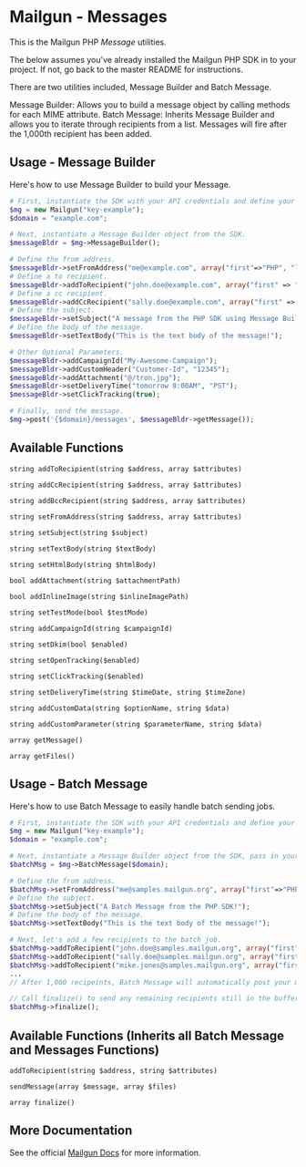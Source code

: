 Mailgun - Messages
====================

This is the Mailgun PHP *Message* utilities. 

The below assumes you've already installed the Mailgun PHP SDK in to your project. If not, go back to the master README for instructions.

There are two utilities included, Message Builder and Batch Message. 

Message Builder: Allows you to build a message object by calling methods for each MIME attribute. 
Batch Message: Inherits Message Builder and allows you to iterate through recipients from a list. Messages will fire after the 1,000th recipient has been added. 

Usage - Message Builder
-----------------------
Here's how to use Message Builder to build your Message. 

```php
# First, instantiate the SDK with your API credentials and define your domain. 
$mg = new Mailgun("key-example");
$domain = "example.com";

# Next, instantiate a Message Builder object from the SDK.
$messageBldr = $mg->MessageBuilder();

# Define the from address.
$messageBldr->setFromAddress("me@example.com", array("first"=>"PHP", "last" => "SDK"));
# Define a to recipient.
$messageBldr->addToRecipient("john.doe@example.com", array("first" => "John", "last" => "Doe"));
# Define a cc recipient.
$messageBldr->addCcRecipient("sally.doe@example.com", array("first" => "Sally", "last" => "Doe"));
# Define the subject. 
$messageBldr->setSubject("A message from the PHP SDK using Message Builder!");
# Define the body of the message.
$messageBldr->setTextBody("This is the text body of the message!");

# Other Optional Parameters.
$messageBldr->addCampaignId("My-Awesome-Campaign");
$messageBldr->addCustomHeader("Customer-Id", "12345");
$messageBldr->addAttachment("@/tron.jpg");
$messageBldr->setDeliveryTime("tomorrow 8:00AM", "PST");
$messageBldr->setClickTracking(true);

# Finally, send the message.
$mg->post('{$domain}/messages', $messageBldr->getMessage());
```

Available Functions
-----------------------------------------------------

`string addToRecipient(string $address, array $attributes)` 

`string addCcRecipient(string $address, array $attributes)`  

`string addBccRecipient(string $address, array $attributes)`  

`string setFromAddress(string $address, array $attributes)`  

`string setSubject(string $subject)`  

`string setTextBody(string $textBody)`  

`string setHtmlBody(string $htmlBody)`  

`bool addAttachment(string $attachmentPath)`  

`bool addInlineImage(string $inlineImagePath)`  

`string setTestMode(bool $testMode)`  

`string addCampaignId(string $campaignId)`  

`string setDkim(bool $enabled)`  

`string setOpenTracking($enabled)`  

`string setClickTracking($enabled)`  

`string setDeliveryTime(string $timeDate, string $timeZone)`  

`string addCustomData(string $optionName, string $data)`  

`string addCustomParameter(string $parameterName, string $data)`

`array getMessage()`  

`array getFiles()`  


Usage - Batch Message
---------------------
Here's how to use Batch Message to easily handle batch sending jobs. 

```php
# First, instantiate the SDK with your API credentials and define your domain. 
$mg = new Mailgun("key-example");
$domain = "example.com";

# Next, instantiate a Message Builder object from the SDK, pass in your sending domain.
$batchMsg = $mg->BatchMessage($domain);

# Define the from address.
$batchMsg->setFromAddress("me@samples.mailgun.org", array("first"=>"PHP", "last" => "SDK"));
# Define the subject. 
$batchMsg->setSubject("A Batch Message from the PHP SDK!");
# Define the body of the message.
$batchMsg->setTextBody("This is the text body of the message!");

# Next, let's add a few recipients to the batch job.
$batchMsg->addToRecipient("john.doe@samples.mailgun.org", array("first" => "John", "last" => "Doe"));
$batchMsg->addToRecipient("sally.doe@samples.mailgun.org", array("first" => "Sally", "last" => "Doe"));
$batchMsg->addToRecipient("mike.jones@samples.mailgun.org", array("first" => "Mike", "last" => "Jones"));
...
// After 1,000 recipeints, Batch Message will automatically post your message to the messages endpoint. 

// Call finalize() to send any remaining recipients still in the buffer.
$batchMsg->finalize();

```

Available Functions (Inherits all Batch Message and Messages Functions)
-----------------------------------------------------------------------

`addToRecipient(string $address, string $attributes)`  

`sendMessage(array $message, array $files)` 
 
`array finalize()`  

More Documentation
------------------
See the official [Mailgun Docs](http://documentation.mailgun.com/api-sending.html) for more information.
